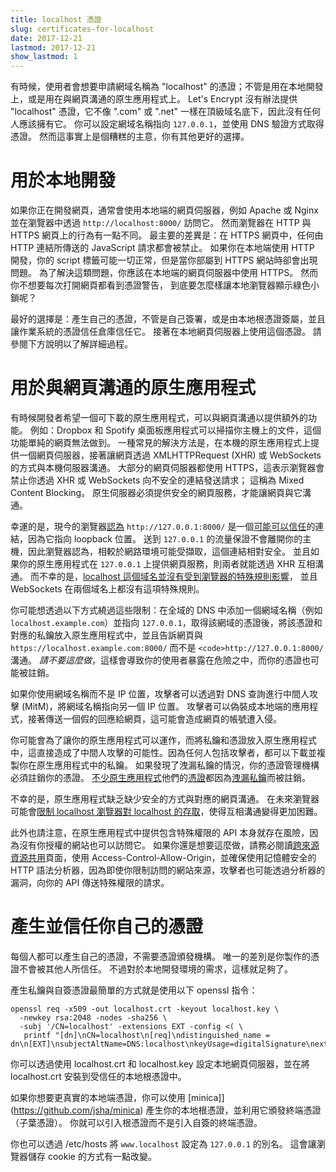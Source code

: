 ```yaml
---
title: localhost 憑證
slug: certificates-for-localhost
date: 2017-12-21
lastmod: 2017-12-21
show_lastmod: 1
---
```



有時候，使用者會想要申請網域名稱為 "localhost" 的憑證；不管是用在本地開發上，或是用在與網頁溝通的原生應用程式上。 Let's Encrypt 沒有辦法提供 "localhost" 憑證，它不像 ".com" 或 ".net" 一樣在頂級域名底下，因此沒有任何人應該擁有它。 你可以設定網域名稱指向 `127.0.0.1`，並使用 DNS 驗證方式取得憑證。 然而這事實上是個糟糕的主意，你有其他更好的選擇。

# 用於本地開發

如果你正在開發網頁，通常會使用本地端的網頁伺服器，例如 Apache 或 Nginx 並在瀏覽器中透過 `http://localhost:8000/` 訪問它。 然而瀏覽器在 HTTP 與 HTTPS 網頁上的行為有一點不同。 最主要的差異是：在 HTTPS 網頁中，任何由 HTTP 連結所傳送的 JavaScript 請求都會被禁止。 如果你在本地端使用 HTTP 開發，你的 script 標籤可能一切正常，但是當你部屬到 HTTPS 網站時卻會出現問題。 為了解決這類問題，你應該在本地端的網頁伺服器中使用 HTTPS。 然而你不想要每次打開網頁都看到憑證警告， 到底要怎麼樣讓本地瀏覽器顯示綠色小鎖呢？

最好的選擇是：產生自己的憑證，不管是自己簽署，或是由本地根憑證簽屬，並且讓作業系統的憑證信任倉庫信任它。 接著在本地網頁伺服器上使用這個憑證。 請參閱下方說明以了解詳細過程。

# 用於與網頁溝通的原生應用程式

有時候開發者希望一個可下載的原生應用程式，可以與網頁溝通以提供額外的功能。 例如：Dropbox 和 Spotify 桌面板應用程式可以掃描你主機上的文件，這個功能單純的網頁無法做到。 一種常見的解決方法是，在本機的原生應用程式上提供一個網頁伺服器，接著讓網頁透過 XMLHTTPRequest (XHR) 或 WebSockets 的方式與本機伺服器溝通。 大部分的網頁伺服器都使用 HTTPS，這表示瀏覽器會禁止你透過 XHR 或 WebSockets 向不安全的連結發送請求； 這稱為 Mixed Content Blocking。 原生伺服器必須提供安全的網頁服務，才能讓網頁與它溝通。

幸運的是，現今的瀏覽器[認為](https://bugs.chromium.org/p/chromium/issues/detail?id=607878) `http://127.0.0.1:8000/` 是一個[可能可以信任](https://www.w3.org/TR/secure-contexts/#is-origin-trustworthy)的連結，因為它指向 loopback 位置。 送到 `127.0.0.1` 的流量保證不會離開你的主機，因此瀏覽器認為，相較於網路環境可能受擷取，這個連結相對安全。 並且如果你的原生應用程式在 `127.0.0.1` 上提供網頁服務，則兩者就能透過 XHR 互相溝通。 而不幸的是，[localhost 這個域名並沒有受到瀏覽器的特殊規則影響](https://tools.ietf.org/html/draft-ietf-dnsop-let-localhost-be-localhost-02)， 並且 WebSockets 在兩個域名上都沒有這項特殊規則。

你可能想透過以下方式繞過這些限制：在全域的 DNS 中添加一個網域名稱（例如 `localhost.example.com`）並指向 `127.0.0.1`，取得該網域的憑證後，將該憑證和對應的私鑰放入原生應用程式中，並且告訴網頁與 `https://localhost.example.com:8000/` 而不是 `<code>http://127.0.0.1:8000/` 溝通。 *請不要這麼做*，這樣會導致你的使用者暴露在危險之中，而你的憑證也可能被註銷。

如果你使用網域名稱而不是 IP 位置，攻擊者可以透過對 DNS 查詢進行中間人攻擊 (MitM)，將網域名稱指向另一個 IP 位置。 攻擊者可以偽裝成本地端的應用程式，接著傳送一個假的回應給網頁，這可能會造成網頁的帳號遭入侵。

你可能會為了讓你的原生應用程式可以運作，而將私鑰和憑證放入原生應用程式中，這直接造成了中間人攻擊的可能性。因為任何人包括攻擊者，都可以下載並複製你在原生應用程式中的私鑰。 如果發現了洩漏私鑰的情況，你的憑證管理機構必須註銷你的憑證。 [不少原生應用程式](https://groups.google.com/d/msg/mozilla.dev.security.policy/eV89JXcsBC0/wsj5zpbbAQAJ)他們的[憑證](https://groups.google.com/d/msg/mozilla.dev.security.policy/T6emeoE-lCU/-k-A2dEdAQAJ)都因為[洩漏私鑰](https://groups.google.com/d/msg/mozilla.dev.security.policy/pk039T_wPrI/tGnFDFTnCQAJ)而被註銷。

不幸的是，原生應用程式缺乏缺少安全的方式與對應的網頁溝通。 在未來瀏覽器可能會[限制 localhost 瀏覽器對 localhost 的存取](https://bugs.chromium.org/p/chromium/issues/detail?id=378566)，使得互相溝通變得更加困難。

此外也請注意，在原生應用程式中提供包含特殊權限的 API 本身就存在風險，因為沒有你授權的網站也可以訪問它。 如果你還是想要這麼做，請務必閱讀[跨來源資源共用](https://developer.mozilla.org/en-US/docs/Web/HTTP/CORS)頁面，使用 Access-Control-Allow-Origin，並確保使用記憶體安全的 HTTP 語法分析器，因為即使你限制訪問的網站來源，攻擊者也可能透過分析器的漏洞，向你的 API 傳送特殊權限的請求。

# 產生並信任你自己的憑證

每個人都可以產生自己的憑證，不需要憑證頒發機構。 唯一的差別是你製作的憑證不會被其他人所信任。 不過對於本地開發環境的需求，這樣就足夠了。

產生私鑰與自簽憑證最簡單的方式就是使用以下 openssl 指令：

    openssl req -x509 -out localhost.crt -keyout localhost.key \
      -newkey rsa:2048 -nodes -sha256 \
      -subj '/CN=localhost' -extensions EXT -config <( \
       printf "[dn]\nCN=localhost\n[req]\ndistinguished_name = dn\n[EXT]\nsubjectAltName=DNS:localhost\nkeyUsage=digitalSignature\nextendedKeyUsage=serverAuth")

你可以透過使用 localhost.crt 和 localhost.key 設定本地網頁伺服器，並在將 localhost.crt 安裝到受信任的本地根憑證中。

如果你想要更真實的本地端憑證，你可以使用 [minica]](https://github.com/jsha/minica) 產生你的本地根憑證，並利用它頒發終端憑證（子葉憑證）。 你就可以引入根憑證而不是引入自簽的終端憑證。

你也可以透過 /etc/hosts 將 `www.localhost` 設定為 `127.0.0.1` 的別名。 這會讓瀏覽器儲存 cookie 的方式有一點改變。
